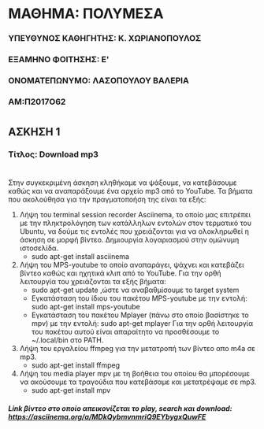 # ΜΑΘΗΜΑ: ΠΟΛΥΜΕΣΑ

### ΥΠΕΥΘΥΝΟΣ ΚΑΘΗΓΗΤΗΣ: Κ. ΧΩΡΙΑΝΟΠΟΥΛΟΣ
### ΕΞΑΜΗΝΟ ΦΟΙΤΗΣΗΣ: Ε'
### ΟΝΟΜΑΤΕΠΩΝΥΜΟ: ΛΑΣΟΠΟΥΛΟΥ ΒΑΛΕΡΙΑ
### ΑΜ:Π2017Ο62
#
#
## ΑΣΚΗΣΗ 1
### Τίτλος: Download mp3
#
 Στην συγκεκριμένη άσκηση κληθήκαμε να ψάξουμε, να κατεβάσουμε καθώς και να αναπαράξουμε ένα αρχείο mp3 από το YouTube. Τα βήματα 
 που ακολούθησα για την πραγματοποήση της είναι τα εξής:
 
   1) Λήψη του terminal session recorder Asciinema, το οποίο μας επιτρέπει με την πληκτρολόγηση των κατάλληλων εντολών στον 
   τερματικό του Ubuntu, να δούμε τις εντολές που χρειάζονται για να ολοκληρωθεί η άσκηση σε μορφή βίντεο. Δημιουργία λογαριασμού
   στην ομώνυμη ιστοσελίδα.
       - sudo apt-get install asciinema
   2) Λήψη του MPS-youtube το οποίο αναπαράγει, ψάχνει και κατεβάζει βίντεο καθώς και ηχητικά κλιπ από το YouTube. Για την ορθή λειτουργία του χρειάζονται τα εξής βήματα:
       - sudo apt-get update ,ώστε να αναβαθμίσουμε το target system
       - Εγκατάσταση του ίδιου του πακέτου MPS-youtube με την εντολή: sudo apt-get install mps-youtube
       - Εγκατάσταση του πακέτου Mplayer (πάνω στο οποίο βασίστηκε το mpv) με την εντολή: sudo apt-get mplayer
 Για την ορθή λειτουργία του πακέτου αυτού είναι απαραίτητο να προσθέσουμε το ~/.local/bin στο PATH.
   3) Λήψη του εργαλείου ffmpeg για την μετατροπή των βίντεο απο m4a σε mp3.
       - sudo apt-get install ffmpeg
   4) Λήψη του media player mpv με τη βοήθεια του οποίου θα μπορέσουμε να ακούσουμε τα τραγούδια που κατεβάσαμε και μετατρέψαμε σε mp3.
       - sudo apt-get install mpv
    
  ##### Link βίντεο στο οποίο απεικονίζεται το play, search και download: https://asciinema.org/a/MDkQybmvnmriQ9EYbygxQuwFE
